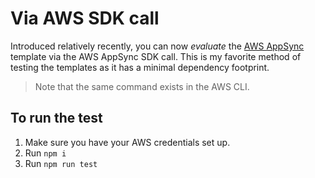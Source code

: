 # Via AWS SDK call

Introduced relatively recently, you can now _evaluate_ the [AWS AppSync](https://aws.amazon.com/appsync/) template via the AWS AppSync SDK call. This is my favorite method of testing the templates as it has a minimal dependency footprint.

> Note that the same command exists in the AWS CLI.

## To run the test

1. Make sure you have your AWS credentials set up.
1. Run `npm i`
1. Run `npm run test`
